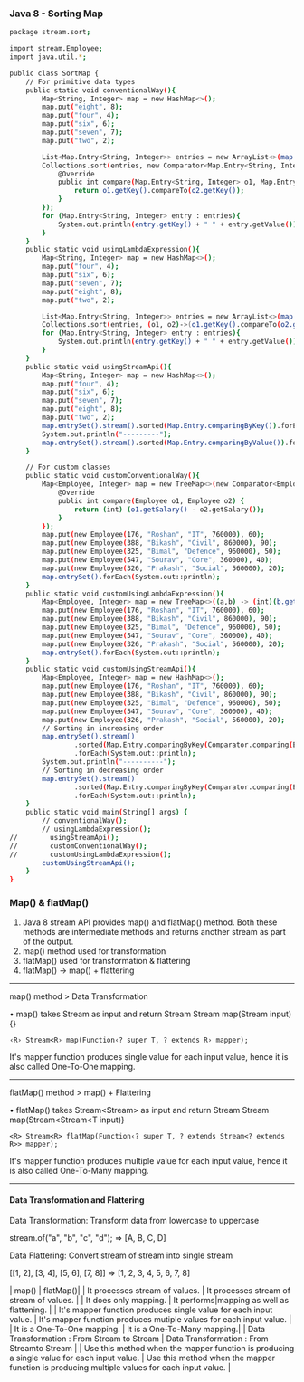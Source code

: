 
### Java 8 - Sorting Map

```sh
package stream.sort;

import stream.Employee;
import java.util.*;

public class SortMap {
    // For primitive data types
    public static void conventionalWay(){
        Map<String, Integer> map = new HashMap<>();
        map.put("eight", 8);
        map.put("four", 4);
        map.put("six", 6);
        map.put("seven", 7);
        map.put("two", 2);

        List<Map.Entry<String, Integer>> entries = new ArrayList<>(map.entrySet());
        Collections.sort(entries, new Comparator<Map.Entry<String, Integer>>() {
            @Override
            public int compare(Map.Entry<String, Integer> o1, Map.Entry<String, Integer> o2) {
                return o1.getKey().compareTo(o2.getKey());
            }
        });
        for (Map.Entry<String, Integer> entry : entries){
            System.out.println(entry.getKey() + " " + entry.getValue());
        }
    }
    public static void usingLambdaExpression(){
        Map<String, Integer> map = new HashMap<>();
        map.put("four", 4);
        map.put("six", 6);
        map.put("seven", 7);
        map.put("eight", 8);
        map.put("two", 2);

        List<Map.Entry<String, Integer>> entries = new ArrayList<>(map.entrySet());
        Collections.sort(entries, (o1, o2)->(o1.getKey().compareTo(o2.getKey())));
        for (Map.Entry<String, Integer> entry : entries){
            System.out.println(entry.getKey() + " " + entry.getValue());
        }
    }
    public static void usingStreamApi(){
        Map<String, Integer> map = new HashMap<>();
        map.put("four", 4);
        map.put("six", 6);
        map.put("seven", 7);
        map.put("eight", 8);
        map.put("two", 2);
        map.entrySet().stream().sorted(Map.Entry.comparingByKey()).forEach(System.out::println);
        System.out.println("---------");
        map.entrySet().stream().sorted(Map.Entry.comparingByValue()).forEach(System.out::println);
    }

    // For custom classes
    public static void customConventionalWay(){
        Map<Employee, Integer> map = new TreeMap<>(new Comparator<Employee>() {
            @Override
            public int compare(Employee o1, Employee o2) {
                return (int) (o1.getSalary() - o2.getSalary());
            }
        });
        map.put(new Employee(176, "Roshan", "IT", 760000), 60);
        map.put(new Employee(388, "Bikash", "Civil", 860000), 90);
        map.put(new Employee(325, "Bimal", "Defence", 960000), 50);
        map.put(new Employee(547, "Sourav", "Core", 360000), 40);
        map.put(new Employee(326, "Prakash", "Social", 560000), 20);
        map.entrySet().forEach(System.out::println);
    }
    public static void customUsingLambdaExpression(){
        Map<Employee, Integer> map = new TreeMap<>((a,b) -> (int)(b.getSalary() - a.getSalary()));
        map.put(new Employee(176, "Roshan", "IT", 760000), 60);
        map.put(new Employee(388, "Bikash", "Civil", 860000), 90);
        map.put(new Employee(325, "Bimal", "Defence", 960000), 50);
        map.put(new Employee(547, "Sourav", "Core", 360000), 40);
        map.put(new Employee(326, "Prakash", "Social", 560000), 20);
        map.entrySet().forEach(System.out::println);
    }
    public static void customUsingStreamApi(){
        Map<Employee, Integer> map = new HashMap<>();
        map.put(new Employee(176, "Roshan", "IT", 760000), 60);
        map.put(new Employee(388, "Bikash", "Civil", 860000), 90);
        map.put(new Employee(325, "Bimal", "Defence", 960000), 50);
        map.put(new Employee(547, "Sourav", "Core", 360000), 40);
        map.put(new Employee(326, "Prakash", "Social", 560000), 20);
        // Sorting in increasing order
        map.entrySet().stream()
                .sorted(Map.Entry.comparingByKey(Comparator.comparing(Employee::getSalary)))
                .forEach(System.out::println);
        System.out.println("----------");
        // Sorting in decreasing order
        map.entrySet().stream()
                .sorted(Map.Entry.comparingByKey(Comparator.comparing(Employee::getSalary).reversed()))
                .forEach(System.out::println);
    }
    public static void main(String[] args) {
        // conventionalWay();
        // usingLambdaExpression();
//        usingStreamApi();
//        customConventionalWay();
//        customUsingLambdaExpression();
        customUsingStreamApi();
    }
}

```

### Map() & flatMap()


1. Java 8 stream API provides map() and flatMap() method. Both these methods are intermediate methods and returns another stream as part of the output.
2. map() method used for transformation
3. flatMap() used for transformation & flattering
4. flatMap() → map() + flattering

___

map() method > Data Transformation

• map() takes Stream<T> as input and return Stream<R>
Stream<R> map(Stream<T> input){}

```‹R› Stream<R› map(Function‹? super T, ? extends R› mapper);```

It's mapper function produces single value for each input value,
hence it is also called One-To-One mapping.

___

flatMap() method > map() + Flattering

• flatMap() takes Stream<Stream<T>> as input and return Stream<R>
Stream<R> map(Stream<Stream<T input)}

```<R> Stream<R> flatMap(Function‹? super T, ? extends Stream<? extends R>> mapper);```

It's mapper function produces multiple value for each input value,
hence it is also called One-To-Many mapping.

___

#### Data Transformation and Flattering

Data Transformation: Transform data from lowercase to uppercase

stream.of("a", "b", "c", "d"); => [A, B, C, D]


Data Flattering: Convert stream of stream into single stream

[[1, 2], [3, 4], [5, 6], [7, 8]] => [1, 2, 3, 4, 5, 6, 7, 8]

| map() | flatMap()|
| It processes stream of values. | It processes stream of stream of values. |
| It does only mapping. | It performs|mapping as well as flattening. |
| It's mapper function produces single value for each input value. | It's mapper function produces mutiple values for each input value. |
| It is a One-To-One mapping. | It is a One-To-Many mapping.|
| Data Transformation : From Stream to Stream | Data Transformation : From Stream<Stream>to Stream |
| Use this method when the mapper function is producing a single value for each input value. | Use this method when the mapper function is producing multiple values for each input value. |




 
